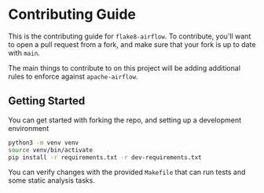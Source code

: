 # Contributing Guide

This is the contributing guide for `flake8-airflow`.
To contribute, you'll want to open a pull request from a fork, and make sure
that your fork is up to date with `main`.

The main things to contribute to on this project will be adding additional
rules to enforce against `apache-airflow`.

## Getting Started

You can get started with forking the repo, and setting up a development
environment

```sh
python3 -m venv venv
source venv/bin/activate
pip install -r requirements.txt -r dev-requirements.txt
```

You can verify changes with the provided `Makefile` that can run tests
and some static analysis tasks.
